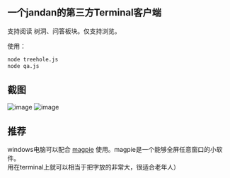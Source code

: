 ## 一个jandan的第三方Terminal客户端
支持阅读 树洞、问答板块。仅支持浏览。

使用：
```bash
node treehole.js
node qa.js
```

## 截图
![image](https://github.com/user-attachments/assets/29a01e81-dc3a-4399-9b5b-214ddc1aa435)
![image](https://github.com/user-attachments/assets/2acc50eb-ffa9-4954-a1a8-54e6be0bde8c)

## 推荐
windows电脑可以配合 [magpie](https://github.com/Blinue/Magpie) 使用。magpie是一个能够全屏任意窗口的小软件。  
用在terminal上就可以相当于把字放的非常大，很适合老年人）
